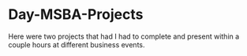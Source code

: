 # Day-MSBA-Projects
Here were two projects that had I had to complete and present within a couple hours at different business events.

